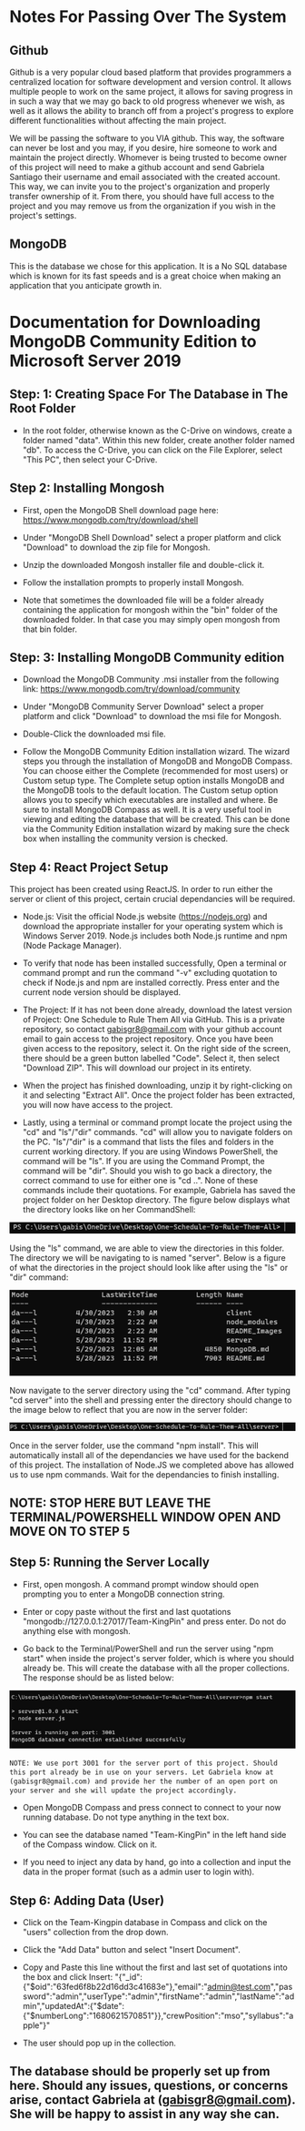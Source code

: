 # Notes For Passing Over The System

## Github

Github is a very popular cloud based platform that provides programmers a centralized location for software development and version control. It allows multiple people to work on the same project, it allows for saving progress in in such a way that we may go back to old progress whenever we wish, as well as it allows the ability to branch off from a project's progress to explore different functionalities without affecting the main project.

We will be passing the software to you VIA github. This way, the software can never be lost and you may, if you desire, hire someone to work and maintain the project directly. Whomever is being trusted to become owner of this project will need to make a github account and send Gabriela Santiago their username and email associated with the created account. This way, we can invite you to the project's organization and properly transfer ownership of it. From there, you should have full access to the project and you may remove us from the organization if you wish in the project's settings.

## MongoDB

This is the database we chose for this application. It is a No SQL database which is known for its fast speeds and is a great choice when making an application that you anticipate growth in.

# Documentation for Downloading MongoDB Community Edition to Microsoft Server 2019

## Step: 1: Creating Space For The Database in The Root Folder

- In the root folder, otherwise known as the C-Drive on windows, create a folder named "data". Within this new folder, create another folder named "db". To access the C-Drive, you can click on the File Explorer, select "This PC", then select your C-Drive.

## Step 2: Installing Mongosh

- First, open the MongoDB Shell download page here:  https://www.mongodb.com/try/download/shell

- Under "MongoDB Shell Download" select a proper platform and click "Download" to download the zip file for Mongosh.

- Unzip the downloaded Mongosh installer file and double-click it.

- Follow the installation prompts to properly install Mongosh.

- Note that sometimes the downloaded file will be a folder already containing the application for mongosh within the "bin" folder of the downloaded folder. In that case you may simply open mongosh from that bin folder.

## Step: 3: Installing MongoDB Community edition

- Download the MongoDB Community .msi installer from the following link: https://www.mongodb.com/try/download/community

- Under "MongoDB Community Server Download" select a proper platform and click "Download" to download the msi file for Mongosh.

- Double-Click the downloaded msi file.

- Follow the MongoDB Community Edition installation wizard. The wizard steps you through the installation of MongoDB and MongoDB Compass. You can choose either the Complete (recommended for most users) or Custom setup type. The Complete setup option installs MongoDB and the MongoDB tools to the default location. The Custom setup option allows you to specify which executables are installed and where. Be sure to install MongoDB Compass as well. It is a very useful tool in viewing and editing the database that will be created. This can be done via the Community Edition installation wizard by making sure the check box when installing the community version is checked.

## Step 4: React Project Setup

This project has been created using ReactJS. In order to run either the server or client of this project, certain crucial dependancies will be required.

- Node.js: Visit the official Node.js website (https://nodejs.org) and download the appropriate installer for your operating system which is Windows Server 2019. Node.js includes both Node.js runtime and npm (Node Package Manager). 

- To verify that node has been installed successfully, Open a terminal or command prompt and run the command "-v" excluding quotation to check if Node.js and npm are installed correctly. Press enter and the current node version should be displayed.

- The Project: If it has not been done already, download the latest version of Project: One Schedule to Rule Them All via GitHub. This is a private repository, so contact gabisgr8@gmail.com with your github account email to gain access to the project repository. Once you have been given access to the repository, select it. On the right side of the screen, there should be a green button labelled "Code". Select it, then select "Download ZIP". This will download our project in its entirety.

- When the project has finished downloading, unzip it by right-clicking on it and selecting "Extract All". Once the project folder has been extracted, you will now have access to the project.

- Lastly, using a terminal or command prompt locate the project using the "cd" and "ls"/"dir" commands. "cd" will allow you to navigate folders on the PC. "ls"/"dir" is a command that lists the files and folders in the current working directory. If you are using Windows PowerShell, the command will be "ls". If you are using the Command Prompt, the command will be "dir". Should you wish to go back a directory, the correct command to use for either one is "cd ..". None of these commands include their quotations. For example, Gabriela has saved the project folder on her Desktop directory. The figure below displays what the directory looks like on her CommandShell:

<img src="./README_Images/RootProject.png"></img>

Using the "ls" command, we are able to view the directories in this folder. The directory we will be navigating to is named "server". Below is a figure of what the directories in the project should look like after using the "ls" or "dir" command:

<img src="./README_Images/ProjectLS.png"></img>

Now navigate to the server directory using the "cd" command. After typing "cd server" into the shell and pressing enter the directory should change to the image below to reflect that you are now in the server folder:

<img src="./README_Images/cdServer.png"></img>

Once in the server folder, use the command "npm install". This will automatically install all of the dependancies we have used for the backend of this project. The installation of Node.JS we completed above has allowed us to use npm commands. Wait for the dependancies to finish installing.

## NOTE: STOP HERE BUT LEAVE THE TERMINAL/POWERSHELL WINDOW OPEN AND MOVE ON TO STEP 5

## Step 5: Running the Server Locally

- First, open mongosh. A command prompt window should open prompting you to enter a MongoDB connection string.

- Enter or copy paste without the first and last quotations "mongodb://127.0.0.1:27017/Team-KingPin" and press enter. Do not do anything else with mongosh.

- Go back to the Terminal/PowerShell and run the server using "npm start" when inside the project's server folder, which is where you should already be. This will create the database with all the proper collections. The response should be as listed below:

<img src="./README_Images/startServerResponse.png"></img>

    NOTE: We use port 3001 for the server port of this project. Should this port already be in use on your servers. Let Gabriela know at (gabisgr8@gmail.com) and provide her the number of an open port on your server and she will update the project accordingly.

- Open MongoDB Compass and press connect to connect to your now running database. Do not type anything in the text box.

- You can see the database named "Team-KingPin" in the left hand side of the Compass window. Click on it.

- If you need to inject any data by hand, go into a collection and input the data in the proper format (such as a admin user to login with). 

## Step 6: Adding Data (User)

- Click on the Team-Kingpin database in Compass and click on the "users" collection from the drop down.

- Click the "Add Data" button and select "Insert Document".

- Copy and Paste this line without the first and last set of quotations into the box and click Insert:
"{"_id":{"$oid":"63fed6f8b22d16dd3c41683e"},"email":"admin@test.com","password":"admin","userType":"admin","firstName":"admin","lastName":"admin","updatedAt":{"$date":{"$numberLong":"1680621570851"}},"crewPosition":"mso","syllabus":"apple"}"

- The user should pop up in the collection. 


## The database should be properly set up from here. Should any issues, questions, or concerns arise, contact Gabriela at (gabisgr8@gmail.com). She will be happy to assist in any way she can.